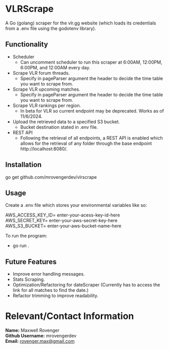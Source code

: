 # VLRScrape
A Go (golang) scraper for the vlr.gg website (which loads its credentials from a .env file using the godotenv library).


## Functionality
- Scheduler  
   - Can uncomment scheduler to run this scraper at 6:00AM, 12:00PM, 6:00PM, and 12:00AM every day.  
- Scrape VLR forum threads.  
   - Specify in pageParser argument the header to decide the time table you want to scrape from.  
- Scrape VLR upcoming matches.  
   - Specify in pageParser argument the header to decide the time table you want to scrape from.  
- Scrape VLR rankings per region.  
   - In beta for VLR so current endpoint may be deprecated. Works as of 11/6/2024.  
- Upload the retrieved data to a specified S3 bucket.  
   - Bucket destination stated in .env file.  
- REST API  
   - Following the retrieval of all endpoints, a REST API is enabled which allows for the retrieval of any folder through the base endpoint http://localhost:8080/.


## Installation
go get github.com/mrovengerdev/vlrscrape


## Usage
Create a .env file which stores your environmental variables like so:

AWS_ACCESS_KEY_ID= enter-your-acess-key-id-here  
AWS_SECRET_KEY= enter-your-aws-secret-key-here  
AWS_S3_BUCKET= enter-your-aws-bucket-name-here  

To run the program:  
- go run .


## Future Features
- Improve error handling messages.
- Stats Scraping.
- Optimization/Refactoring for dateScraper (Currently has to access the link for all matches to find the date.)
- Refactor trimming to improve readability.


# Relevant/Contact Information
**Name:** Maxwell Rovenger  
**Github Username:** mrovengerdev  
**Email:** rovenger.max@gmail.com  